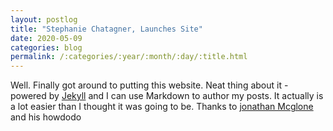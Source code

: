 ```yaml
---
layout: postlog
title: "Stephanie Chatagner, Launches Site"
date: 2020-05-09
categories: blog
permalink: /:categories/:year/:month/:day/:title.html
---
```


Well. Finally got around to putting this website. Neat thing about it - powered by [Jekyll](http://jekyllrb.com) and I can use Markdown to author my posts. It actually is a lot easier than I thought it was going to be.
Thanks to [jonathan Mcglone](http://jmcglone.com/guides/github-pages/#) and his howdodo
